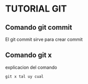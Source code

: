 # TUTORIAL GIT

## Comando git commit

El git commit sirve para crear commit

## Comando git x

explicacion del comando

```
git x tal uy cual
```
